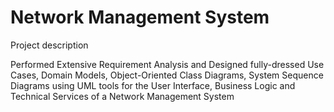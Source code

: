
# Network Management System 

Project description

Performed Extensive Requirement Analysis and Designed fully-dressed Use Cases, Domain Models, Object-Oriented Class Diagrams, System Sequence Diagrams using UML tools for the User Interface, Business Logic and Technical Services of a Network Management System
